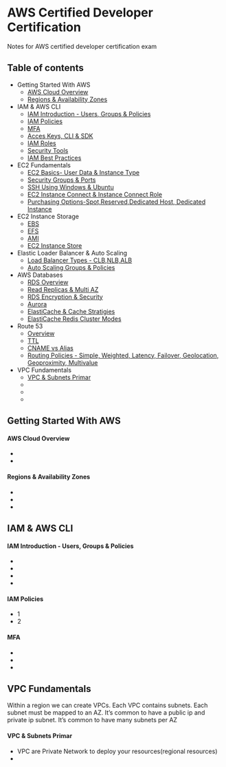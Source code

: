 # AWS Certified Developer Certification

Notes for AWS certified developer certification exam

## Table of contents
- Getting Started With AWS
    - [AWS Cloud Overview](https://github.com/sudhir-j-sapkal/aws-certfied-developer-exam-notes/blob/main/README.md#aws-cloud-overview)
    - [Regions & Availability Zones](https://github.com/sudhir-j-sapkal/aws-certfied-developer-exam-notes/blob/main/README.md#regions--availability-zones)
- IAM & AWS CLI
    - [IAM Introduction - Users, Groups & Policies](https://github.com/sudhir-j-sapkal/aws-certfied-developer-exam-notes/blob/main/README.md#iam-introduction---users-groups--policies)
    - [IAM Policies]()
    - [MFA]()
    - [Acces Keys, CLI & SDK]()
    - [IAM Roles]()
    - [Security Tools]()
    - [IAM Best Practices]()
- EC2 Fundamentals
    - [EC2 Basics- User Data & Instance Type]()
    - [Security Groups & Ports]()
    - [SSH Using Windows & Ubuntu]()
    - [EC2 Instance Connect & Instance Connect Role]()
    - [Purchasing Options-Spot,Reserved,Dedicated Host, Dedicated Instance]()
- EC2 Instance Storage
    - [EBS]()
    - [EFS]()
    - [AMI]()
    - [EC2 Instance Store]()
- Elastic Loader Balancer & Auto Scaling
    - [Load Balancer Types - CLB,NLB,ALB]()
    - [Auto Scaling Groups & Policies]()
- AWS Databases 
    - [RDS Overview]()
    - [Read Replicas & Multi AZ]()
    - [RDS Encryption & Security]()
    - [Aurora]()
    - [ElastiCache & Cache Stratigies]()
    - [ElastiCache Redis Cluster Modes]()
- Route 53
    - [Overview]()
    - [TTL]()
    - [CNAME vs Alias]()
    - [Routing Policies - Simple, Weighted, Latency, Failover, Geolocation, Geoproximity, Multivalue]()
- VPC Fundamentals
    - [VPC & Subnets Primar]()
    - []()
    - []()
    - []()
	
	
## Getting Started With AWS
#### AWS Cloud Overview
- 
- 
#### Regions & Availability Zones
- 
-
-

## IAM & AWS CLI
#### IAM Introduction - Users, Groups & Policies
-
-
- 
- 
#### IAM Policies
- 1
- 2

#### MFA
-
-
-

## VPC Fundamentals
 Within a region we can create VPCs. Each VPC contains subnets. Each subnet must be mapped to an AZ. It’s common to have a public ip and private ip subnet. It’s common to have many subnets per AZ

#### VPC & Subnets Primar
- VPC are Private Network to deploy your resources(regional resources)
- 
